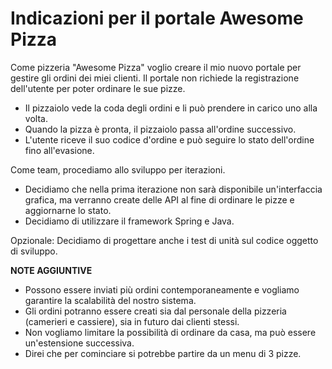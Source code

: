 <h1>Indicazioni per il portale Awesome Pizza</h1>

<p>
Come pizzeria "Awesome Pizza" voglio creare il mio nuovo portale per gestire gli ordini dei miei clienti. 
Il portale non richiede la registrazione dell'utente per poter ordinare le sue pizze. 
<ul>
<li>Il pizzaiolo vede la coda degli ordini e li può prendere in carico uno alla volta. </li>
<li>Quando la pizza è pronta, il pizzaiolo passa all'ordine successivo.</li>
<li>L'utente riceve il suo codice d'ordine e può seguire lo stato dell'ordine fino all'evasione.</li>
</ul>



Come team, procediamo allo sviluppo per iterazioni. 

<ul>
<li>
Decidiamo che nella prima iterazione non sarà disponibile un'interfaccia grafica, ma verranno create delle API al fine di ordinare le pizze e aggiornarne lo stato.</li>
<li>Decidiamo di utilizzare il framework Spring e Java.</li>
</ul>
<p>Opzionale: Decidiamo di progettare anche i test di unità sul codice oggetto di sviluppo.</p>
<p>
<strong>NOTE AGGIUNTIVE</strong>
</p>


<ul>
  <li>Possono essere inviati più ordini contemporaneamente e vogliamo garantire la scalabilità del nostro sistema.</li>
  <li>Gli ordini potranno essere creati sia dal personale della pizzeria (camerieri e cassiere), sia in futuro dai clienti stessi.</li>
  <li>Non vogliamo limitare la possibilità di ordinare da casa, ma può essere un'estensione successiva.</li>
  <li>Direi che per cominciare si potrebbe partire da un menu di 3 pizze.</li>
</ul>



</body>
</html>
